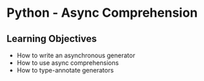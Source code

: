 # Python - Async Comprehension

## Learning Objectives

- How to write an asynchronous generator
- How to use async comprehensions
- How to type-annotate generators
